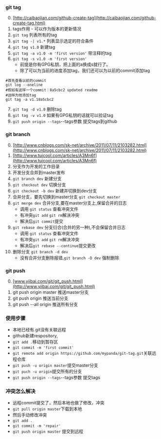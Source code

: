 ### git tag

0. [http://caibaojian.com/github-create-tag](http://caibaojian.com/github-create-tag.html)
1. tags作用 - 可以作为版本的更新情况
2. `git tag` 列表所有的tag
3. `git tag -| v1.*` 列表显示选定的符合条件
4. `git tag v1.0` 新建tag
5. `git tag -a v1.0 -m 'first version'` 带注释的tag
6. `git tag -s v1.0 -m 'first version'`
	* 前提是你有GPG私钥，把上面的a换成s就行了。
	* 除了可以为当前的进度添加tag，我们还可以为以前的commit添加tag
```
#首先查看以前的commit
git log --oneline
#假如有这样一个commit：8a5cbc2 updated readme
#这样为他添加tag
git tag -a v1.18a5cbc2
```
7. `git tag -d v1.0` 删除tag
8. `git tag -v v1.0` 如果有GPG私钥的话就可以验证tag
9. `git push origin --tags`--tags参数 提交tags到github

### git branch

0. [http://www.cnblogs.com/sk-net/archive/2011/07/11/2103282.html](http://www.cnblogs.com/sk-net/archive/2011/07/11/2103282.html)
0. [http://www.tuicool.com/articles/A3Mn6f](http://www.tuicool.com/articles/A3Mn6f)
1. 分支作为开发的工作目录
2. 开发分支合并到master发布
3. `git branch dev` 新建分支
4. `git checkout dev` 切换分支
5. `git checkout -b dev` 新建并切换到dev分支
6. 合并分支，要先切换到master分支 `git checkout master`
7. `git merge dev` 合并分支,要在master分支上,保留合并的日志
	* 调用 `git status` 查看冲突文件
	* 有冲突`git add` `git rm`解决冲突
	* 解决后`git commit`提交
8. `git rebase dev` 分支衍合(合并的另一种),不会保留合并日志
	* 调用 `git status` 查看冲突文件
	* 有冲突`git add` `git rm`解决冲突
	* 解决后`git rebase --continue`提交更改
9. 删除分支 `git branch -d dev`
	* 没有合并分支删除报错,`git branch -D dev` 强制删除
### git push 
0. [www.yiibai.com/git/git_push.html](http://www.yiibai.com/git/git_push.html)
1. git push origin master 推送master分支
2. git push origin 推送当前分支
3. git push --all origin 推送所有分支
### 使用步骤

* 本地已经有.git没有关联远程
* github新建respository,
* `git add .`移动到暂存区
* `git commit -m 'first commit'`
* `git remote add origin https://github.com/mypanda/git-tag.git`关联远程仓库
* `git push -u origin master`提交master分支
* `git puch -u origin`提交所有的分支
* `git push origin --tags`--tags参数 提交tags

### 冲突怎么解决
* 远程commit提交了，然后本地也做了修改，冲突
* `git pull origin master`下载到本地
*  然后手动修改冲突
* `git add .`
* `git commit -m 'repair'`
* `git push origin master` 提交到远程